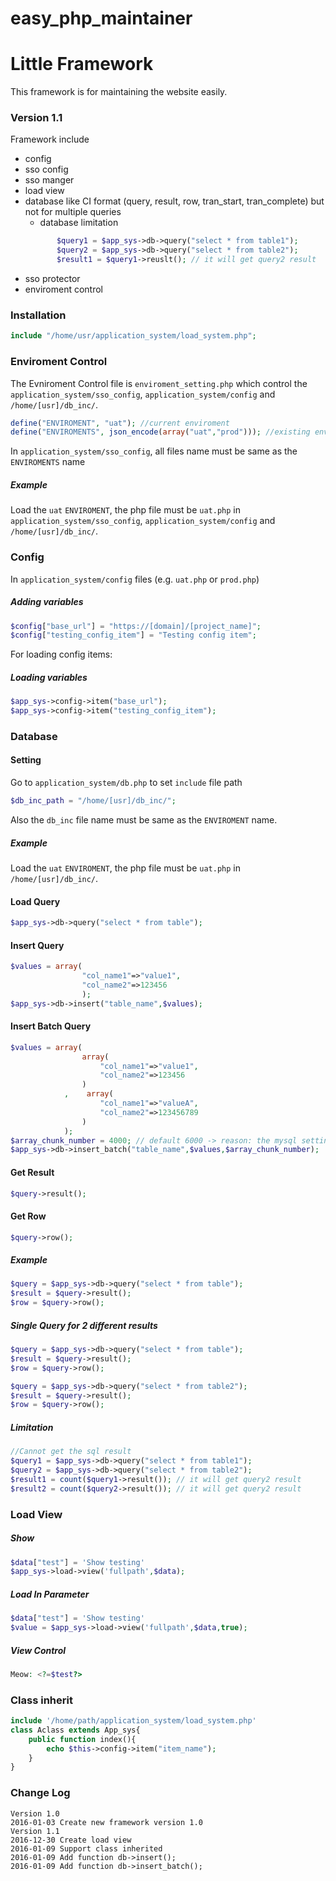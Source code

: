 # easy_php_maintainer
# Little Framework 

This framework is for maintaining the website easily.

### Version 1.1

Framework include
  - config
  - sso config
  - sso manger
  - load view
  - database like CI format (query, result, row, tran_start, tran_complete) but not for multiple queries
      - database limitation
    ```php
           $query1 = $app_sys->db->query("select * from table1");
           $query2 = $app_sys->db->query("select * from table2");
           $result1 = $query1->reuslt(); // it will get query2 result
    ```
  - sso protector
  - enviroment control

### Installation
 ```php
 include "/home/usr/application_system/load_system.php";
 ```
### Enviroment Control
The Evniroment Control file is  `enviroment_setting.php` which control the `application_system/sso_config`, `application_system/config`  and `/home/[usr]/db_inc/`.
```php
define("ENVIROMENT", "uat"); //current enviroment
define("ENVIROMENTS", json_encode(array("uat","prod"))); //existing enviroments
```
In `application_system/sso_config`, all files name must be same as the `ENVIROMENTS` name

##### Example

Load the `uat` `ENVIROMENT`, the php file must be  `uat.php` in `application_system/sso_config`, `application_system/config` and `/home/[usr]/db_inc/`.

### Config
In `application_system/config` files (e.g. `uat.php` or `prod.php`)
##### Adding variables
```php
$config["base_url"] = "https://[domain]/[project_name]";
$config["testing_config_item"] = "Testing config item";
```
For loading config items:
##### Loading variables
```php
$app_sys->config->item("base_url");
$app_sys->config->item("testing_config_item");
```

### Database
#### Setting
Go to `application_system/db.php` to set `include` file path
```php
$db_inc_path = "/home/[usr]/db_inc/";
```
Also the `db_inc` file name must be same as the `ENVIROMENT` name.
##### Example

Load the `uat` `ENVIROMENT`, the php file must be  `uat.php` in `/home/[usr]/db_inc/`.

#### Load Query
```php
$app_sys->db->query("select * from table");
```
#### Insert Query
```php
$values = array(
                "col_name1"=>"value1",
                "col_name2"=>123456
                );
$app_sys->db->insert("table_name",$values);
```
#### Insert Batch Query
```php
$values = array(
                array(
                    "col_name1"=>"value1",
                    "col_name2"=>123456
                )
            ,    array(
                    "col_name1"=>"valueA",
                    "col_name2"=>123456789
                )
            );
$array_chunk_number = 4000; // default 6000 -> reason: the mysql setting of inserting is different
$app_sys->db->insert_batch("table_name",$values,$array_chunk_number);
```
#### Get Result
```php
$query->result();
```
#### Get Row
```php
$query->row();
```
##### Example
```php
$query = $app_sys->db->query("select * from table");
$result = $query->result();
$row = $query->row();
```

##### Single Query for 2 different results
```php
$query = $app_sys->db->query("select * from table");
$result = $query->result();
$row = $query->row();

$query = $app_sys->db->query("select * from table2");
$result = $query->result();
$row = $query->row();
```

##### Limitation
```php
//Cannot get the sql result
$query1 = $app_sys->db->query("select * from table1");
$query2 = $app_sys->db->query("select * from table2");
$result1 = count($query1->result()); // it will get query2 result
$result2 = count($query2->result()); // it will get query2 result

```
### Load View
##### Show
```php
$data["test"] = 'Show testing'
$app_sys->load->view('fullpath',$data);
```
##### Load In Parameter
```php
$data["test"] = 'Show testing'
$value = $app_sys->load->view('fullpath',$data,true);
```
##### View Control
```php
Meow: <?=$test?>
```
### Class inherit
```php
include '/home/path/application_system/load_system.php'
class Aclass extends App_sys{
    public function index(){
        echo $this->config->item("item_name");
    }
}
```
### Change Log
```
Version 1.0
2016-01-03 Create new framework version 1.0 
Version 1.1
2016-12-30 Create load view
2016-01-09 Support class inherited
2016-01-09 Add function db->insert();
2016-01-09 Add function db->insert_batch();
```
